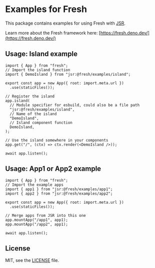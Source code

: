 # Examples for Fresh

This package contains examples for using Fresh with
[JSR](https://jsr.io/).

Learn more about the Fresh framework here:
[https://fresh.deno.dev/](https://fresh.deno.dev/)

## Usage: Island example

```tsx
import { App } from "fresh";
// Import the island function
import { DemoIsland } from "jsr:@fresh/examples/island";

export const app = new App({ root: import.meta.url })
  .use(staticFiles());

// Register the island
app.island(
  // Module specifier for esbuild, could also be a file path
  "jsr:@fresh/examples/island",
  // Name of the island
  "DemoIsland",
  // Island component function
  DemoIsland,
);

// Use the island somewhere in your components
app.get("/", (ctx) => ctx.render(<DemoIsland />));

await app.listen();
```

## Usage: App1 or App2 example

```tsx
import { App } from "fresh";
// Import the example apps
import { app1 } from "jsr:@fresh/examples/app1";
import { app2 } from "jsr:@fresh/examples/app2";

export const app = new App({ root: import.meta.url })
  .use(staticFiles());

// Merge apps from JSR into this one
app.mountApp("/app1", app1);
app.mountApp("/app2", app1);

await app.listen();
```

## License

MIT, see the [LICENSE](./LICENSE) file.
